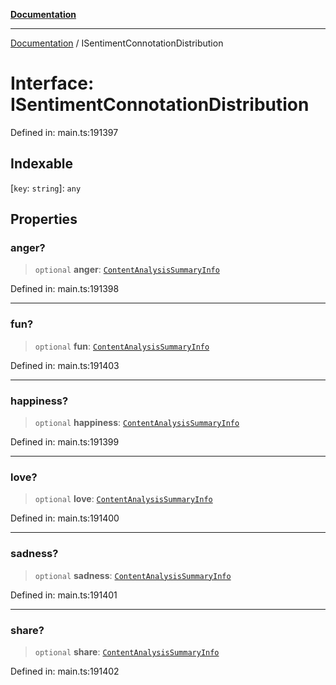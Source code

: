 [**Documentation**](../README.md)

***

[Documentation](../README.md) / ISentimentConnotationDistribution

# Interface: ISentimentConnotationDistribution

Defined in: main.ts:191397

## Indexable

\[`key`: `string`\]: `any`

## Properties

### anger?

> `optional` **anger**: [`ContentAnalysisSummaryInfo`](../classes/ContentAnalysisSummaryInfo.md)

Defined in: main.ts:191398

***

### fun?

> `optional` **fun**: [`ContentAnalysisSummaryInfo`](../classes/ContentAnalysisSummaryInfo.md)

Defined in: main.ts:191403

***

### happiness?

> `optional` **happiness**: [`ContentAnalysisSummaryInfo`](../classes/ContentAnalysisSummaryInfo.md)

Defined in: main.ts:191399

***

### love?

> `optional` **love**: [`ContentAnalysisSummaryInfo`](../classes/ContentAnalysisSummaryInfo.md)

Defined in: main.ts:191400

***

### sadness?

> `optional` **sadness**: [`ContentAnalysisSummaryInfo`](../classes/ContentAnalysisSummaryInfo.md)

Defined in: main.ts:191401

***

### share?

> `optional` **share**: [`ContentAnalysisSummaryInfo`](../classes/ContentAnalysisSummaryInfo.md)

Defined in: main.ts:191402
